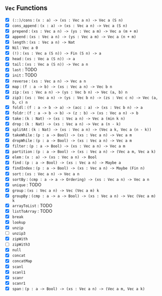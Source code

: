 ## `Vec` Functions

- [x] `(::)/cons` : `(x : a) -> (xs : Vec a n) -> Vec a (S n)`
- [x] `cons_append` : `(x : a) -> (xs : Vec a n) -> Vec a (S n)`
- [x] `prepend` : `(xs : Vec a n) -> (ys : Vec a m) -> Vec a (m + m)`
- [x] `append` : `(xs : Vec a n) -> (ys : Vec a m) -> Vec a (n + m)`
- [x] `length` : `(xs : Vec a n) -> Nat`
- [x] `Nil` : `Vec a 0`
- [x] `(!)` : `(xs : Vec a (S n)) -> Fin (S n) -> a`
- [x] `head` : `(xs : Vec a (S n)) -> a`
- [x] `tail` : `(xs : Vec a (S n)) -> Vec a n`
- [x] `last` : TODO
- [x] `init` : TODO
- [x] `reverse` : `(xs : Vec a n) -> Vec a n`
- [x] `map` : `(f : a -> b) -> (xs : Vec a n) -> Vec b n`
- [x] `zip` : `(xs : Vec a n) -> (ys : Vec b n) -> Vec (a, b) n`
- [x] `zip3` : `(xs : Vec a n) -> (ys : Vec b n) -> (zs : Vec c n) -> Vec (a, b, c) n`
- [x] `foldl` : `(f : a -> b -> a) -> (acc : a) -> (xs : Vec b n) -> a`
- [x] `foldr` : `(f : a -> b -> b) -> (z : b) -> (xs : Vec a n) -> b`
- [x] `take` : `(k : Nat) -> (xs : Vec a n) -> Vec a (min k n)`
- [x] `drop` : `(k : Nat) -> (xs : Vec a n) -> Vec a (n - k)`
- [x] `splitAt` : `(k : Nat) -> (xs : Vec a n) -> (Vec a k, Vec a (n - k))`
- [x] `takeWhile` : `(p : a -> Bool) -> (xs : Vec a n) -> Vec a m`
- [x] `dropWhile` : `(p : a -> Bool) -> (xs : Vec a n) -> Vec a m`
- [x] `filter` : `(p : a -> Bool) -> (xs : Vec a n) -> Vec a m`
- [x] `partition` : `(p : a -> Bool) -> (xs : Vec a n) -> (Vec a m, Vec a k)`
- [x] `elem` : `(x : a) -> (xs : Vec a n) -> Bool`
- [x] `find` : `(p : a -> Bool) -> (xs : Vec a n) -> Maybe a`
- [x] `findIndex` : `(p : a -> Bool) -> (xs : Vec a n) -> Maybe (Fin n)`
- [x] `sort` : `(xs : Vec a n) -> Vec a n`
- [x] `sortBy` : `(cmp : a -> a -> Ordering) -> (xs : Vec a n) -> Vec a n`
- [x] `unique` : TODO
- [x] `group` : `(xs : Vec a n) -> Vec (Vec a m) k`
- [x] `groupBy` : `(cmp : a -> a -> Bool) -> (xs : Vec a n) -> Vec (Vec a m) k`
- [x] `arrayToList` : TODO
- [x] `listToArray` : TODO
- [x] `break`
- [x] `lookup`
- [x] `unzip`
- [ ] `unzip3`
- [x] `zipWith`
- [ ] `zipWith3`
- [x] `null`
- [x] `concat`
- [x] `concatMap`
- [x] `scanl`
- [x] `scanl1`
- [x] `scanr`
- [x] `scanr1`
- [x] `span` : `(p : a -> Bool) -> (xs : Vec a n) -> (Vec a m, Vec a k)`
